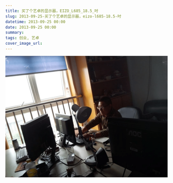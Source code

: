 ```yaml
---
title: 买了个艺卓的显示器，EIZO_L685_18.5_吋
slug: 2013-09-25-买了个艺卓的显示器，eizo-l685-18.5-吋
datetime: 2013-09-25 00:00
date: 2013-09-25 00:00
summary: 
tags: 创业, 艺卓
cover_image_url: 
---
```

![01579-zyoa9nq1fqf.png](../assets/2019/09/3213187076.png)